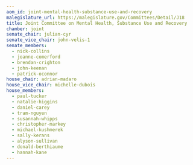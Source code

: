 ```yaml
---
aom_id: joint-mental-health-substance-use-and-recovery
malegislature_url: https://malegislature.gov/Committees/Detail/J18
title: Joint Committee on Mental Health, Substance Use and Recovery
chamber: joint
senate_chair: julian-cyr
senate_vice_chair: john-velis-1
senate_members:
  - nick-collins
  - joanne-comerford
  - brendan-crighton
  - john-keenan
  - patrick-oconnor
house_chair: adrian-madaro
house_vice_chair: michelle-dubois
house_members:
  - paul-tucker
  - natalie-higgins
  - daniel-carey
  - tram-nguyen
  - susannah-whipps
  - christopher-markey
  - michael-kushmerek
  - sally-kerans
  - alyson-sullivan
  - donald-berthiaume
  - hannah-kane
---
```

